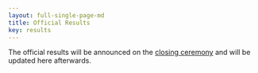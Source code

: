 ```yaml
---
layout: full-single-page-md
title: Official Results
key: results
---
```


The official results will be announced on the [closing ceremony](/closing.html) and will be updated here afterwards.
